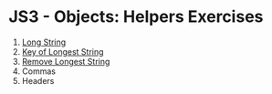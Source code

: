 # JS3 - Objects: Helpers Exercises

1. [Long String](long-string/README.md)
2. [Key of Longest String](key-of-longest-string/README.md)
3. [Remove Longest String](remove-longest-string/README.md)
4. Commas
5. Headers
